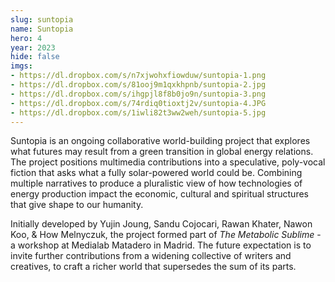 ```yaml
---
slug: suntopia
name: Suntopia
hero: 4
year: 2023
hide: false
imgs:
- https://dl.dropbox.com/s/n7xjwohxfiowduw/suntopia-1.png
- https://dl.dropbox.com/s/81ooj9m1qxkhpnb/suntopia-2.jpg
- https://dl.dropbox.com/s/ihgpjl8f8b0jo9n/suntopia-3.png
- https://dl.dropbox.com/s/74rdiq0tioxtj2v/suntopia-4.JPG
- https://dl.dropbox.com/s/1iwli82t3ww2weh/suntopia-5.jpg
---
```


Suntopia is an ongoing collaborative world-building project that explores what futures may result from a green transition in global energy relations. The project positions multimedia contributions into a speculative, poly-vocal fiction that asks what a fully solar-powered world could be. Combining multiple narratives to produce a pluralistic view of how technologies of energy production impact the economic, cultural and spiritual structures that give shape to our humanity.

Initially developed by Yujin Joung, Sandu Cojocari, Rawan Khater, Nawon Koo, & How Melnyczuk, the project formed part of _The Metabolic Sublime_ - a workshop at Medialab Matadero in Madrid. The future expectation is to invite further contributions from a widening collective of writers and creatives, to craft a richer world that supersedes the sum of its parts.

